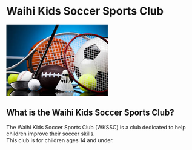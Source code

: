 # Waihi Kids Soccer Sports Club

![alt text](images.jpg "Logo Title Text 1")

## What is the Waihi Kids Soccer Sports Club?

The Waihi Kids Soccer Sports Club (WKSSC) is a club dedicated to help children improve their soccer skills.
<br>This club is for children ages 14 and under.
<br>
<br>
## 

